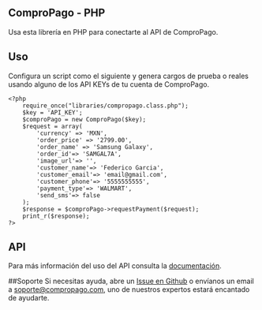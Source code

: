 ## ComproPago - PHP
Usa esta librería en PHP para conectarte al API de ComproPago.

## Uso
Configura un script como el siguiente y genera cargos de prueba o reales usando alguno de los API KEYs de tu cuenta de ComproPago.

	<?php
		require_once("libraries/compropago.class.php");
		$key = 'API_KEY';
		$comproPago = new ComproPago($key); 
		$request = array(
	        'currency' => 'MXN',
	        'order_price' => '2799.00',
	        'order_name' => 'Samsung Galaxy',
	        'order_id'=> 'SAMGAL7A',
	        'image_url'=> '',
	        'customer_name'=> 'Federico Garcia',
	        'customer_email'=> 'email@gmail.com',
	        'customer_phone'=> '5555555555',
	        'payment_type'=> 'WALMART',
	        'send_sms'=> false
	    );
		$response = $comproPago->requestPayment($request);
		print_r($response);
	?>

## API
Para más información del uso del API consulta la <a href="https://compropago.com/documentacion/api">documentación</a>.

##Soporte
Si necesitas ayuda, abre un <a href="https://github.com/compropago/webhook-rails/issues">Issue en Github</a> o envíanos un email a <a href="mailto:soporte@compropago.com?Subject=Soporte" target="_top">soporte@compropago.com</a>, uno de nuestros expertos estará encantado de ayudarte.
